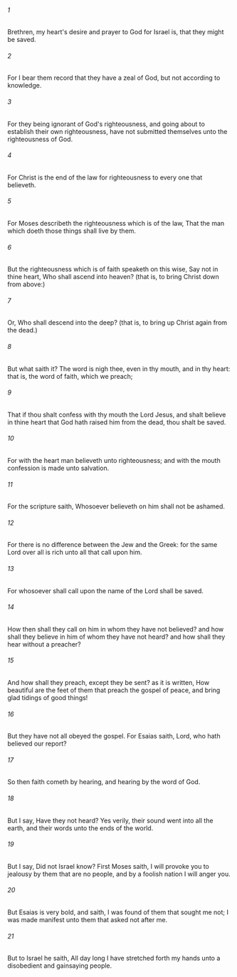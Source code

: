 ###### 1
Brethren, my heart's desire and prayer to God for Israel is, that they might be saved.

###### 2
For I bear them record that they have a zeal of God, but not according to knowledge.

###### 3
For they being ignorant of God's righteousness, and going about to establish their own righteousness, have not submitted themselves unto the righteousness of God.

###### 4
For Christ is the end of the law for righteousness to every one that believeth.

###### 5
For Moses describeth the righteousness which is of the law, That the man which doeth those things shall live by them.

###### 6
But the righteousness which is of faith speaketh on this wise, Say not in thine heart, Who shall ascend into heaven? (that is, to bring Christ down from above:)

###### 7
Or, Who shall descend into the deep? (that is, to bring up Christ again from the dead.)

###### 8
But what saith it? The word is nigh thee, even in thy mouth, and in thy heart: that is, the word of faith, which we preach;

###### 9
That if thou shalt confess with thy mouth the Lord Jesus, and shalt believe in thine heart that God hath raised him from the dead, thou shalt be saved.

###### 10
For with the heart man believeth unto righteousness; and with the mouth confession is made unto salvation.

###### 11
For the scripture saith, Whosoever believeth on him shall not be ashamed.

###### 12
For there is no difference between the Jew and the Greek: for the same Lord over all is rich unto all that call upon him.

###### 13
For whosoever shall call upon the name of the Lord shall be saved.

###### 14
How then shall they call on him in whom they have not believed? and how shall they believe in him of whom they have not heard? and how shall they hear without a preacher?

###### 15
And how shall they preach, except they be sent? as it is written, How beautiful are the feet of them that preach the gospel of peace, and bring glad tidings of good things!

###### 16
But they have not all obeyed the gospel. For Esaias saith, Lord, who hath believed our report?

###### 17
So then faith cometh by hearing, and hearing by the word of God.

###### 18
But I say, Have they not heard? Yes verily, their sound went into all the earth, and their words unto the ends of the world.

###### 19
But I say, Did not Israel know? First Moses saith, I will provoke you to jealousy by them that are no people, and by a foolish nation I will anger you.

###### 20
But Esaias is very bold, and saith, I was found of them that sought me not; I was made manifest unto them that asked not after me.

###### 21
But to Israel he saith, All day long I have stretched forth my hands unto a disobedient and gainsaying people.

